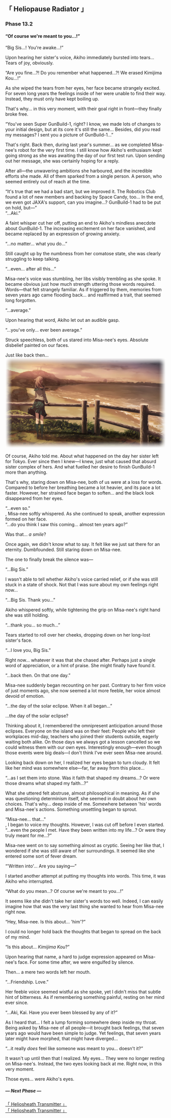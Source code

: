 <link rel="stylesheet" href="libs/fontawesome/css/fontawesome.min.css">
<link rel="stylesheet" href="libs/st-action-panel/st-action-panel.css">

<link rel="stylesheet" href="Phase 13.fonts.berenis.css">
<link rel="stylesheet" href="Phase 13.fonts.notosans.css">
<link rel="stylesheet" href="Phase 13.styles.story.general.css">
<link rel="stylesheet" href="Phase 13.styles.story.css">
<link rel="stylesheet" href="Phase 13.styles.twipo.css">
<link rel="stylesheet" href="Phase 13.styles.headers.css">
<link rel="stylesheet" href="Phase 13.styles.text.css">
<link rel="stylesheet" href="Phase 13.styles.actionpanel.css">
<link rel="stylesheet" href="Phase 13.styles.responsive.css">

<div id="actionpanel"></div>

<div class="story-text">

<div class="story-chapter-fadein story-chapter-fade"></div>
<div class="story-chapter-phase"></div>
<div class="story-chapter">

## 「 Heliopause Radiator 」<a id="phase-132"></a>
### Phase 13.2
#### “Of course we're meant to you...!”

<div class="story-chapter-text">

<div class="text-quoted">“Big Sis...! You're awake...!”</div>

Upon hearing her sister's voice, Akiho immediately bursted into tears... Tears of joy, obviously.

<div class="text-quoted">“Are you fine...?! Do you remember what happened...?! We erased Kimijima Kou...!”</div>

As she wiped the tears from her eyes, her face became strangely excited. For seven long years the feelings inside of her were unable to find their way. Instead, they must only have kept boiling up.

That's why... in this very moment, with their goal right in front—they finally broke free.

<div class="text-quoted">“You've seen Super GunBuild-1, right? I know, we made lots of changes to your initial design, but at its core it's still the same... Besides, did you read my messages? I sent you a picture of GunBuild-1...”</div>

That's right. Back then, during last year's summer... as we completed Misa-nee's robot for the very first time. I still know how Akiho's enthusiasm kept going strong as she was awaiting the day of our first test run. Upon sending out her message, she was certainly hoping for a reply.

After all—the unwavering ambitions she harboured, and the incredible efforts she made. All of them sparked from a single person. A person, who seemed entirely out of reach at the time.

<div class="text-quoted">“It's true that we had a bad start, but we improved it. The Robotics Club found a lot of new members and backing by Space Candy, too... In the end, we even got JAXA's support, can you imagine...? GunBuild-1 had to be put on hold, but—”</div>

<div class="text-quoted">“...Aki.”</div>

A faint whisper cut her off, putting an end to Akiho's mindless anecdote about GunBuild-1. The increasing excitement on her face vanished, and became replaced by an expression of growing anxiety.

<div class="text-quoted">“...no matter... what you do...”</div>

Still caught up by the numbness from her comatose state, she was clearly struggling to keep talking.

<div class="text-quoted">“...even... after all this...”</div>

Misa-nee's voice was stumbling, her libs visibly trembling as she spoke. It became obvious just how much strength uttering those words required. Words—that felt strangely familiar. As if triggered by them, memories from seven years ago came flooding back... and reaffirmed a trait, that seemed long forgotten.

<!-- Confirming my own thoughts, what should finally leave Misa-nee's mouth was— -->

<div class="text-quoted">“...average.”</div>

Upon hearing that word, Akiho let out an audible gasp.

<div class="text-quoted">“...you've only... ever been average.”</div>

Struck speechless, both of us stared into Misa-nee's eyes. Absolute disbelief painted on our faces.

<div class="text-italic">Just like back then...</div>

<div class="story-image"><img src="images/EV_MIS005B.PNG"></div>

Of course, Akiho told me. About what happened on the day her sister left for Tokyo. Ever since then I knew—I knew, just what caused that absurd sister complex of hers. And what fuelled her desire to finish GunBuild-1 more than anything.

That's why, staring down on Misa-nee, both of us were at a loss for words. Compared to before her breathing became a lot heavier, and its pace a lot faster. However, her strained face began to soften... and the black look disappeared from her eyes.

<div class="text-quoted-inline">“...even so."</div>, Misa-nee softly whispered. As she continued to speak, another expression formed on her face.

<div class="text-quoted">“...do you think I saw this coming... almost ten years ago?”</div>

Was that... <i>a smile</i>?

Once again, we didn't know what to say. It felt like we just sat there for an eternity. Dumbfounded. Still staring down on Misa-nee.

The one to finally break the silence was—

<div class="text-quoted">“...Big Sis.”</div>

I wasn't able to tell whether Akiho's voice carried relief, or if she was still stuck in a state of shock. Not that I was sure about my own feelings right now...

<div class="text-quoted">“...Big Sis. Thank you...”</div>

Akiho whispered softly, while tightening the grip on Misa-nee's right hand she was still holding.

<div class="text-quoted">“...thank you... so much...”</div>

Tears started to roll over her cheeks, dropping down on her long-lost sister's face. 

<div class="text-quoted">“...I love you, Big Sis.”</div>

Right now... whatever it was that she chased after. Perhaps just a single word of appreciation, or a hint of praise. She might finally have found it. 

<div class="text-quoted">“...back then. On that one day.”</div>

Misa-nee suddenly began recounting on her past. Contrary to her firm voice of just moments ago, she now seemed a lot more feeble, her voice almost devoid of emotion.

<div class="text-quoted">“...the day of the solar eclipse. When it all began...”</div>

...the day of the solar eclipse?

Thinking about it, I remembered the omnipresent anticipation around those eclipses. Everyone on the island was on their feet: People who left their workplaces mid-day, teachers who joined their students outside, eagerly waiting both alike. On those days we always got a lesson cancelled so we could witness them with our own eyes. Interestingly enough—even though those events were big deals—I don't think I've ever seen Misa-nee around.

Looking back down on her, I realized her eyes began to turn cloudy. It felt like her mind was somewhere else—far, far away from this place...

<div class="text-quoted">“...as I set them into stone. Was it faith that shaped my dreams...? Or were those dreams what shaped my faith...?”</div>

What she uttered felt abstruse, almost philosophical in meaning. As if she was questioning determinism itself, she seemed in doubt about her own choices. That's why... deep inside of me. Somewhere between 'his' words and Misa-nee's actions. Something unsettling began to sprout.

<div class="text-quoted-inline">“Misa-nee... that..."</div>, I began to voice my thoughts. However, I was cut off before I even started.

<div class="text-quoted">“...even the people I met. Have they been written into my life...? Or were they truly meant for me...?”</div>

Misa-nee went on to say something almost as cryptic. Seeing her like that, I wondered if she was still aware of her surroundings. It seemed like she entered some sort of fever dream.

<div class="text-quoted">“'Written into'... Are you saying—”</div>

I started another attempt at putting my thoughts into words. This time, it was Akiho who interrupted.

<div class="text-quoted">“What do you mean...? Of course we're meant to you...!”</div>

It seems like she didn't take her sister's words too well. Indeed, I can easily imagine how that was the very last thing she wanted to hear from Misa-nee right now.

<div class="text-quoted">“Hey, Misa-nee. Is this about... 'him'?”</div>

I could no longer hold back the thoughts that began to spread on the back of my mind.

<div class="text-quoted">“Is this about... <i>Kimijima Kou</i>?”</div>

Upon hearing that name, a hard to judge expression appeared on Misa-nee's face. For some time after, we were engulfed by silence.

Then... a mere two words left her mouth.

<div class="text-quoted">“...Friendship. Love.”</div>

Her feeble voice seemed wistful as she spoke, yet I didn't miss that subtle hint of bitterness. As if remembering something painful, resting on her mind ever since.

<div class="text-quoted">“...Aki, Kai. Have you ever been blessed by any of it?”</div>

As I heard that... I felt a lump forming somewhere deep inside my throat. Being asked by Misa-nee of all people—it brought back feelings, that seven years ago would have been simple to judge. Yet feelings, that seven years later might have morphed, that might have diverged...

<div class="text-quoted">“...it really <i>does</i> feel like someone was meant to you... doesn't it?”</div>

It wasn't up until then that I realized. My eyes... They were no longer resting on Misa-nee's. Instead, the two eyes looking back at me. Right now, in this very moment.

Those eyes... were Akiho's eyes.

</div>
</div>

<div class="story-chapter-fadeout story-chapter-fade"></div>


##### — Next Phase —
<div class="h5"><a href="Phase 13.3.html">「 Heliosheath Transmitter 」</a></div>
<div class="h5-white"><a href="Phase 13.3.html">「 Heliosheath Transmitter 」</a></div>

</div>

<script src="libs/popper.js"></script>
<script src="libs/tippy.js"></script>
<script src="libs/jquery.js"></script>
<script src="libs/st-action-panel/st-action-panel.js"></script>

<script src="Phase 13.scripts.glossary.js"></script>
<script src="Phase 13.scripts.actionpanel.js"></script>